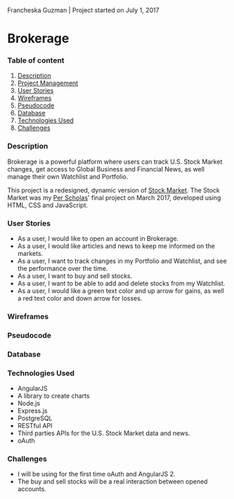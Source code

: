 Francheska Guzman | Project started on July 1, 2017

# Brokerage

### Table of content

1. [Description](#description)
2. [Project Management](https://github.com/francheska-guzman/brokerage#boards?repos=95994166)
3. [User Stories](#user-stories)
4. [Wireframes](#wireframes)
5. [Pseudocode](#pseudocode)
6. [Database](#database)
7. [Technologies Used](#technologies-used)
8. [Challenges](#challenges)

<a id="description">

### Description

Brokerage is a powerful platform where users can track U.S. Stock Market changes, get access to Global Business and Financial News, as well manage their own Watchlist and Portfolio.

This project is a redesigned, dynamic version of [Stock Market](https://github.com/francheska-guzman/stock-market). The Stock Market was my [Per Scholas](https://perscholas.org/apply/codebridge)' final project on March 2017, developed using HTML, CSS and JavaScript. 

</a>

<a id="user-stories">

### User Stories

- As a user, I would like to open an account in Brokerage.
- As a user, I would like articles and news to keep me informed on the markets.
- As a user, I want to track changes in my Portfolio and Watchlist, and see the performance over the time.
- As a user, I want to buy and sell stocks.
- As a user, I want to be able to add and delete stocks from my Watchlist.
- As a user, I would like a green text color and up arrow for gains, as well a red text color and down arrow for losses.

</a>

<a id="wireframes">

### Wireframes

</a>

<a id="pseudocode">

### Pseudocode

</a>

<a id="database">

### Database

</a>

<a id="technologies-used">

### Technologies Used

* AngularJS
* A library to create charts
* Node.js
* Express.js
* PostgreSQL
* RESTful API
* Third parties APIs for the U.S. Stock Market data and news.
* oAuth

</a>

<a id="challenges">

### Challenges

- I will be using for the first time oAuth and AngularJS 2.
- The buy and sell stocks will be a real interaction between opened accounts.

</a>


